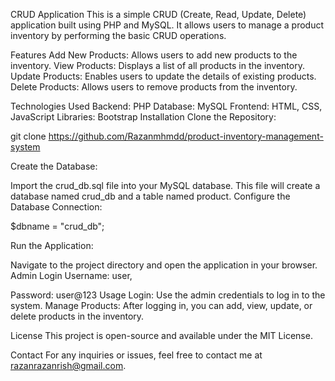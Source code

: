 CRUD Application
This is a simple CRUD (Create, Read, Update, Delete) application built using PHP and MySQL. It allows users to manage a product inventory by performing the basic CRUD operations.

Features
Add New Products: Allows users to add new products to the inventory.
View Products: Displays a list of all products in the inventory.
Update Products: Enables users to update the details of existing products.
Delete Products: Allows users to remove products from the inventory.


Technologies Used
Backend: PHP
Database: MySQL
Frontend: HTML, CSS, JavaScript
Libraries: Bootstrap 
Installation
Clone the Repository:

git clone https://github.com/Razanmhmdd/product-inventory-management-system

Create the Database:

Import the crud_db.sql file into your MySQL database.
This file will create a database named crud_db and a table named product.
Configure the Database Connection:

$dbname = "crud_db";

Run the Application:

Navigate to the project directory and open the application in your browser.
Admin Login
Username: user,

Password: user@123
Usage
Login:
Use the admin credentials to log in to the system.
Manage Products:
After logging in, you can add, view, update, or delete products in the inventory.

License
This project is open-source and available under the MIT License.

Contact
For any inquiries or issues, feel free to contact me at razanrazanrish@gmail.com.

